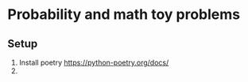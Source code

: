 # Probability and math toy problems

## Setup
1. Install poetry https://python-poetry.org/docs/
2. 
